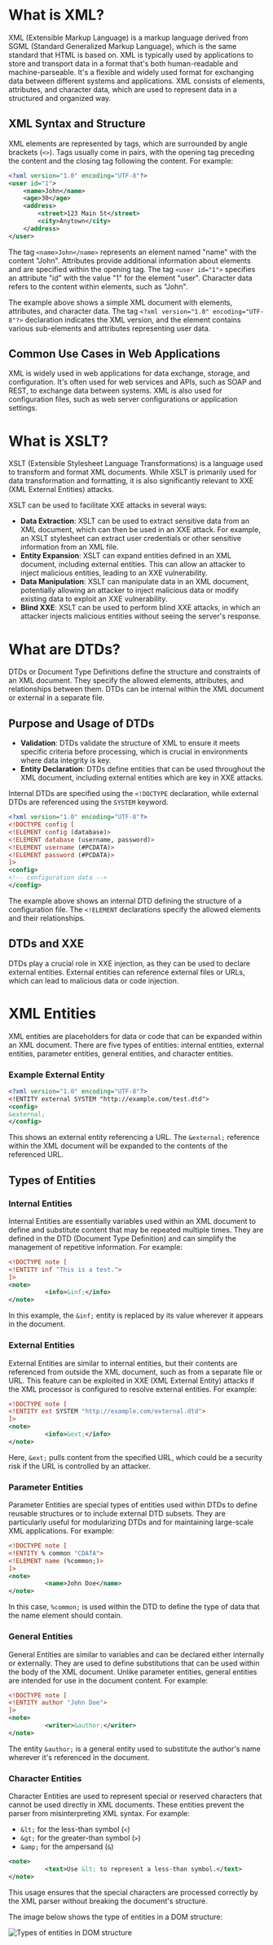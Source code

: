 # What is XML?

XML (Extensible Markup Language) is a markup language derived from SGML (Standard Generalized Markup Language), which is the same standard that HTML is based on. XML is typically used by applications to store and transport data in a format that's both human-readable and machine-parseable. It's a flexible and widely used format for exchanging data between different systems and applications. XML consists of elements, attributes, and character data, which are used to represent data in a structured and organized way.

## XML Syntax and Structure

XML elements are represented by tags, which are surrounded by angle brackets (`<>`). Tags usually come in pairs, with the opening tag preceding the content and the closing tag following the content. For example:

```xml
<?xml version="1.0" encoding="UTF-8"?>
<user id="1">
    <name>John</name>
    <age>30</age>
    <address>
        <street>123 Main St</street>
        <city>Anytown</city>
    </address>
</user>
```

The tag `<name>John</name>` represents an element named "name" with the content "John". Attributes provide additional information about elements and are specified within the opening tag. The tag `<user id="1">` specifies an attribute "id" with the value "1" for the element "user". Character data refers to the content within elements, such as "John".

The example above shows a simple XML document with elements, attributes, and character data. The tag `<?xml version="1.0" encoding="UTF-8"?>` declaration indicates the XML version, and the element contains various sub-elements and attributes representing user data.

## Common Use Cases in Web Applications

XML is widely used in web applications for data exchange, storage, and configuration. It's often used for web services and APIs, such as SOAP and REST, to exchange data between systems. XML is also used for configuration files, such as web server configurations or application settings.

# What is XSLT?

XSLT (Extensible Stylesheet Language Transformations) is a language used to transform and format XML documents. While XSLT is primarily used for data transformation and formatting, it is also significantly relevant to XXE (XML External Entities) attacks.

XSLT can be used to facilitate XXE attacks in several ways:

- **Data Extraction**: XSLT can be used to extract sensitive data from an XML document, which can then be used in an XXE attack. For example, an XSLT stylesheet can extract user credentials or other sensitive information from an XML file.
- **Entity Expansion**: XSLT can expand entities defined in an XML document, including external entities. This can allow an attacker to inject malicious entities, leading to an XXE vulnerability.
- **Data Manipulation**: XSLT can manipulate data in an XML document, potentially allowing an attacker to inject malicious data or modify existing data to exploit an XXE vulnerability.
- **Blind XXE**: XSLT can be used to perform blind XXE attacks, in which an attacker injects malicious entities without seeing the server's response.

# What are DTDs?

DTDs or Document Type Definitions define the structure and constraints of an XML document. They specify the allowed elements, attributes, and relationships between them. DTDs can be internal within the XML document or external in a separate file.

## Purpose and Usage of DTDs

- **Validation**: DTDs validate the structure of XML to ensure it meets specific criteria before processing, which is crucial in environments where data integrity is key.
- **Entity Declaration**: DTDs define entities that can be used throughout the XML document, including external entities which are key in XXE attacks.

Internal DTDs are specified using the `<!DOCTYPE` declaration, while external DTDs are referenced using the `SYSTEM` keyword.

```xml
<?xml version="1.0" encoding="UTF-8"?>
<!DOCTYPE config [
<!ELEMENT config (database)>
<!ELEMENT database (username, password)>
<!ELEMENT username (#PCDATA)>
<!ELEMENT password (#PCDATA)>
]>
<config>
<!-- configuration data -->
</config>
```

The example above shows an internal DTD defining the structure of a configuration file. The `<!ELEMENT` declarations specify the allowed elements and their relationships.

## DTDs and XXE

DTDs play a crucial role in XXE injection, as they can be used to declare external entities. External entities can reference external files or URLs, which can lead to malicious data or code injection.

# XML Entities

XML entities are placeholders for data or code that can be expanded within an XML document. There are five types of entities: internal entities, external entities, parameter entities, general entities, and character entities.

### Example External Entity

```xml
<?xml version="1.0" encoding="UTF-8"?>
<!ENTITY external SYSTEM "http://example.com/test.dtd">
<config>
&external;
</config>
```

This shows an external entity referencing a URL. The `&external;` reference within the XML document will be expanded to the contents of the referenced URL.

## Types of Entities

### Internal Entities

Internal Entities are essentially variables used within an XML document to define and substitute content that may be repeated multiple times. They are defined in the DTD (Document Type Definition) and can simplify the management of repetitive information. For example:

```xml
<!DOCTYPE note [
<!ENTITY inf "This is a test.">
]>
<note>
          <info>&inf;</info>
</note>
```

In this example, the `&inf;` entity is replaced by its value wherever it appears in the document.

### External Entities

External Entities are similar to internal entities, but their contents are referenced from outside the XML document, such as from a separate file or URL. This feature can be exploited in XXE (XML External Entity) attacks if the XML processor is configured to resolve external entities. For example:

```xml
<!DOCTYPE note [
<!ENTITY ext SYSTEM "http://example.com/external.dtd">
]>
<note>
          <info>&ext;</info>
</note>
```

Here, `&ext;` pulls content from the specified URL, which could be a security risk if the URL is controlled by an attacker.

### Parameter Entities

Parameter Entities are special types of entities used within DTDs to define reusable structures or to include external DTD subsets. They are particularly useful for modularizing DTDs and for maintaining large-scale XML applications. For example:

```xml
<!DOCTYPE note [
<!ENTITY % common "CDATA">
<!ELEMENT name (%common;)>
]>
<note>
          <name>John Doe</name>
</note>
```

In this case, `%common;` is used within the DTD to define the type of data that the name element should contain.

### General Entities

General Entities are similar to variables and can be declared either internally or externally. They are used to define substitutions that can be used within the body of the XML document. Unlike parameter entities, general entities are intended for use in the document content. For example:

```xml
<!DOCTYPE note [
<!ENTITY author "John Doe">
]>
<note>
          <writer>&author;</writer>
</note>
```

The entity `&author;` is a general entity used to substitute the author's name wherever it's referenced in the document.

### Character Entities

Character Entities are used to represent special or reserved characters that cannot be used directly in XML documents. These entities prevent the parser from misinterpreting XML syntax. For example:

- `&lt;` for the less-than symbol (`<`)
- `&gt;` for the greater-than symbol (`>`)
- `&amp;` for the ampersand (`&`)

```xml
<note>
          <text>Use &lt; to represent a less-than symbol.</text>
</note>
```

This usage ensures that the special characters are processed correctly by the XML parser without breaking the document's structure.

The image below shows the type of entities in a DOM structure:

![Types of entities in DOM structure](https://learn.microsoft.com/en-us/dotnet/standard/data/xml/reading-entity-declarations-and-entity-references-into-the-dom)
